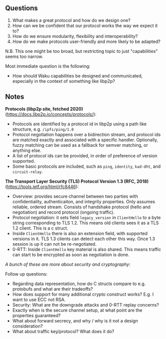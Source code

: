 ## Questions

1. What makes a great protocol and how do we design one?
2. How can we be confident that our protocol works the way we expect it to?
3. How do we ensure modularity, flexibility and interoperability?
4. How do we make protocols user-friendly and more likely to be adapted?

N.B. This one might be too broad, but restricting topic to just "capabilities" seems too narrow.

Most immediate question is the following:

- How should Waku capabilities be designed and communicated, especially in the context of something like libp2p?

## Notes

**Protocols (libp2p site, fetched 2020)** (https://docs.libp2p.io/concepts/protocols/):

- Protocols are identified by a protocol id in libp2p using a path like structure, e.g. `/ipfs/ping/1.0`
- Protocol negotiation happens over a bidirection stream, and protocol ids are matched exactly and associated with a specific handler. Optionally, fuzzy matching can be used as a fallback for semver matching, or anything else.
- A list of protocol ids can be provided, in order of preference of version supported.
- Some basic protocols are included, such as `ping`, `identity`, `kad-dht`, and `circuit-relay`.

**The Transport Layer Security (TLS) Protocol Version 1.3 (RFC, 2018)** (https://tools.ietf.org/html/rfc8446):

- Overview: provides secure channel between two parties with confidentiality, authenticaiton, and integrity properties. Only assumes reliable, ordered stream. Consists of handshake protocol (hello and negotiation) and record protocol (ongoing traffic). 
- Protocol negotiation: it sets field `legacy_version` in `ClientHello` to a byte string corresponding to TLS 1.2. This means old clients sees it as a TLS 1.2 client. This is a c struct.
- Inside `ClientHello` there is also an extension field, with supported versions in it. TLS 1.3 clients can detect each other this way. Once 1.3 session is up it can not be re-negotiated.  
- 0-RTT: Inside `ClientHello` key material is also shared. This means traffic can start to be encrypted as soon as negotiation is done.

*A bunch of these are more about security and cryptography*:

Follow up questions:
- Regarding data representation, how do C structs compare to e.g. protobufs and what are their tradeoffs?
- How does support for many additional crypto construct works? E.g. I want to use ECC not RSA.
- Security: What are the downgrade attacks and 0-RTT replay concerns?
- Exactly when is the secure channel setup, at what point are the properties guaranteed?
- What about forward secrecy, and why / why is it not a design consideration?
- What about traffic key/protocol? What does it do?
